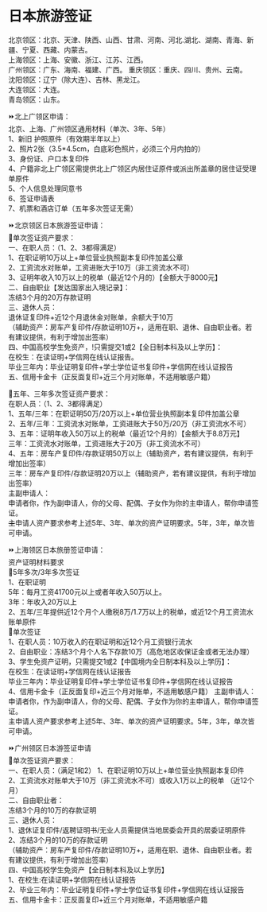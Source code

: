 # 日本旅游签证
北京领区：北京、天津、陕西、山西、甘肃、河南、河北.湖北、湖南、青海、新疆、宁夏、西藏、内蒙古。  
上海领区：上海、安徽、浙江、江苏、江西。  
广州领区：广东、海南、福建、广西。
重庆领区：重庆、四川、贵州、云南。  
沈阳领区：辽宁（除大连）、吉林、黑龙江。    
大连领区：大连。  
青岛领区：山东。    

⏩北上广领区申请：  
北京、上海、广州领区通用材料（单次、3年、5年）  
1、新旧 护照原件（有效期半年以上）    
2、照片2张（3.5*4.5cm，白底彩色照片，必须三个月内拍的）    
3、身份证、户口本复印件      
4、户籍非北上广领区需提供北上广领区内居住证原件或派出所盖章的居住证受理单原件    
5、个人信息处理同意书  
6、签证申请表  
7、机票和酒店订单（五年多次签证无需）  

⏩北京领区日本旅游签证申请：  
🔸单次签证资产要求：  
一、在职人员：（1、2、3都得满足）  
1、在职证明10万以上+单位营业执照副本复印件加盖公章    
2、工资流水对账单，工资进账大于10万（非工资流水不可）  
3、证明年收入10万以上的税单（最近12个月的）【金额大于8000元】  
二、自由职业【发达国家出入境记录】：  
冻结3个月的20万存款证明  
三、退休人员：  
退休证复印件+近12个月退休金对账单，余额大于10万   
（辅助资产：房车产复印件/存款证明10万+，适用在职、退休、自由职业者。若有建议提供，有利于增加出签率）  
四、中国高校学生免资产，!只需提交1或2【全日制本科及以上学历】：  
在校生：在读证明+学信网在线认证报告。  
毕业三年内：毕业证明复印件+学士学位证书复印件+学信网在线认证报告  
五、信用卡金卡（正反面复印+近三个月对账单，不适用敏感户籍） 
  
🔸五年、三年多次签证资产要求：  
在职人员：（1、2、3都得满足）  
1、五年/三年：在职证明50万/20万以上+单位营业执照副本复印件加盖公章   
2、五年/三年：工资流水对账单，工资进账大于50万/20万（非工资流水不可） 
3、五年：证明年收入50万以上的税单（最近12个月的）【金额大于8.8万元】   
三年：工资流水对账单，工资进账大于20万（非工资流水不可）  
4、五年：房车产复印件/存款证明50万以上（辅助资产，若有建议提供，有利于增加出签率）   
三年：房车产复印件/存款证明20万以上（辅助资产，若有建议提供，有利于增加出签率）   
主副申请人：  
申请者你，作为副申请人，你的父母、配偶、子女作为你的主申请人，帮你申请签证。   
~~主~~申请人资产要求参考上述5年、3年、单次的资产证明要求。5年，3年，单次皆可申请。    
  
⏩上海领区日本旅册签证申请：  
资产证明材料要求   
🔸5年多次/3年多次签证   
1、在职证明   
5年：每月工资41700元以上或者年收入50万以上。  
3年：年收入20万以上  
2、五年/三年提供近12个月个人缴税8万/1.7万以上的税单，或近12个月工资流水账单原件    
🔸单次签证  
1、在职人员：10万收入的在职证明和近12个月工资银行流水   
2、自由职业：冻结3个月个人名下存款10万（高危地区收保证金或者无法办理）   
3、学生免资产证明，只需提交1或2【中国境内全日制本科及以上学历】：   
在校生：在读证明+学信网在线认证报告   
毕业三年内：毕业证明复印件+学士学位证书复印件+学信网在线认证报告   
4、信用卡金卡（正反面复印+近三个月对账单，不适用敏感户籍） 
主副申请人：  
申请者你，作为副申请人，你的父母、配偶、子女作为你的主申请人，帮你申请签证。  
主申请人资产要求参考上述5年、3年、单次的资产证明要求。5年，3年，单次皆可申请。    
  
⏩广州领区日本游签证申请   
🔸单次签证资产要求：  
一、在职人员：（满足1和2） 
1、在职证明10万以上+单位营业执照副本复印件   
2、工资流水对账单大于10万（非工资流水不可）或收入1万以上的税单 （近12个月）  
二、自由职业者：  
冻结3个月的10万的存款证明  
三、退休人员：  
1、退休证复印件/返聘证明书/无业人员需提供当地居委会开具的居委证明原件   
2、冻结3个月的10万的存款证明   
（辅助资产：房车产复印件/存款证明10万+，适用在职、退休、自由职业者。若有建议提供，有利于增加出签率）  
四、中国高校学生免资产【全日制本科及以上学历】  
1、在校生:在读证明+学信网在线认证报告  
2、毕业三年内：毕业证明复印件+学士学位证书复印件+学信网在线认证报告  
五、信用卡金卡：正反面复印+近三个月对账单，不适用敏感户籍  


